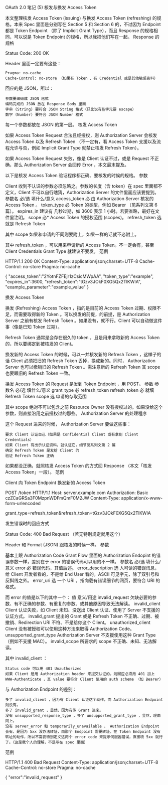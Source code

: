  OAuth 2.0 笔记 (5) 核发与换发 Access Token

本文整理核发 Access Token (issuing) 与换发 Access Token (refreshing) 的规格。本来 Spec 里面是分别写在 Section 5 和 Section 6 的，不过因为 Endpoint 都是 Token Endpoint （除了 Implicit Grant Type），而且 Response 的规格相同，可以说是 Token Endpoint 的规格，所以我把他们写在一起。
Response 的规格

Status Code: 200 OK

Header 里面一定要有这些：

    Pragma: no-cache
    Cache-Control: no-store （如果有 Token 、有 Credential 或是其他敏感资料）

回应的是 JSON，所以：

    参数要编码成 JSON 格式
    编码完成的 JSON 放在 Response Body 里面
    字串 (String) 要符合 JSON String 格式（好比说有些字元要 escape）
    数字 (Number) 要符合 JSON Number 格式

每一个参数都放在 JSON 的第一层。
核发 Access Token

如果 Access Token Request 合法且经授权，则 Authorization Server 会核发 Access Token 以及 Refresh Token （不一定有，看 Access Token 支援以及流程允许与否，例如 Implicit Grant Type 就禁止核发 Refresh Token）。

如果 Access Token Request 失败，像是 Client 认证不过，或是 Request 不正确，那么 Authorization Server 会回传 Error ，本文最末提及。

以下是核发 Access Token 验证程序都正确、要核发的时候的规格。
参数

Client 收到不认识的参数必须忽略之。参数的长度（含 token）在 spec 里面都不定义，Client 不可以自行瞎猜，Authorization Server 的文件里面应该要提到。
参数名 	必/选 	填什么/意义
access_token 	必 	由 Authorization Server 核发的 Access Token 。
token_type 	必 	Token 的类型，例如 Bearer （见系列文第 6 篇）。
expires_in 	建议有 	几秒过期，如 3600 表示 1 小时。若要省略，最好在文件里注明。
scope 	必* 	Access Token 的授权范围 (scopes)。
refresh_token 	选 	就是 Refresh Token

其中 scope 如果和申请的不同则要附上，如果一样的话就不必附上。

其中 refresh_token ，可以用来申请新的 Access Token。不一定会有，甚至 Client Credentials Grant Type 就建议不要发。
范例

HTTP/1.1 200 OK
Content-Type: application/json;charset=UTF-8
Cache-Control: no-store
Pragma: no-cache

{
  "access_token":"2YotnFZFEjr1zCsicMWpAA",
  "token_type":"example",
  "expires_in":3600,
  "refresh_token":"tGzv3JOkF0XG5Qx2TlKWIA",
  "example_parameter":"example_value"
}

换发 Access Token

换发 (Refreshing) Access Token ，指的是目前的 Access Token 过期、权限不足，而需要取得新的 Token 。可以换发的前提，的前提，是 Authorization Server 之前有核发 Refresh Token 。如果没有，就不行。Client 可以自动做这件事（像是已知 Token 过期）。

Refresh Token 通常是会存在很久的 token ，且是用来拿取新的 Access Token 的，所以要绑定到被核发的 Client。

换发新的 Access Token 的时候，可以一并核发新的 Refresh Token ，这样子的话 Client 必须把旧的 Refresh Token 丢掉，换成新的。同时， Authorization Server 也可以撤销旧的 Refresh Token 。需注意新的 Refresh Token 其 scope 也要跟旧的 Refresh Token 一致。

换发 Access Token 的 Request 是发到 Token Endpoint ，用 POST。
参数
参数名 	必/选 	填什么/意义
grant_type 	必 	refresh_token
refresh_token 	必 	就填 Refresh Token
scope 	选 	申请的存取范围

其中 scope 绝对不可以包含之前 Resource Owner 没有授权过的。如果没给这个参数，则直接沿用之前授权过的那些。
Authorization Server 的处理程序

这个 Request 进来的时候， Authorization Server 要做这些事：

    要求 Client 认证自己（如果是 Confidential Client 或有拿到 Client Credentials）
    如果 Client 有出示认证资料，就认证它，细节见系列文第 2 篇
    确定 Refresh Token 是发给 Client 的
    验证 Refresh Token 正确

如果都没正确，就照核发 Access Token 的方式回 Response （本文「核发 Access Token」一段）。
范例

Client 向 Token Endpoint 换发新的 Access Token

POST /token HTTP/1.1
Host: server.example.com
Authorization: Basic czZCaGRSa3F0MzpnWDFmQmF0M2JW
Content-Type: application/x-www-form-urlencoded

grant_type=refresh_token&refresh_token=tGzv3JOkF0XG5Qx2TlKWIA

发生错误时的回应方式

Status Code: 400 Bad Request （若无特别规定就用这个）

Header 和 Format (JSON) 跟核发的时候一样。
参数

基本上跟 Authorization Code Grant Flow 里面的 Authorization Endopint 的错误参数一样，差别在于 error 的错误代码可以用的不一样。
参数名 	必/选 	填什么/意义
error 	必 	错误代码，其值后述。
error_description 	选 	人可读的错误讯息，给 Client 开发者看的，不是给 End User 看的。ASCII 可见字元，除了双引号和反斜线之外。
error_uri 	选 	一个 URI ，指向载有错误细节的网页，要符合 URI 的格式。

而 error 的值是以下的其中一个：
值 	意义/用途
invalid_request 	欠缺必要的参数、有不正确的参数、有重复的参数、或其他原因导致无法解读。
invalid_client 	Client 认证失败，如 Client 未知、没送出 Client 认证、使用了 Server 不支援的认证方式。
invalid_grant 	提出的 Grant 或是 Refresh Token 不正确、过期、被撤销、Redirection URI 不符、不是给你这个 Client。
unauthorized_client 	Client 没有被授权可以使用这种方法来取得 Authorization Code。
unsupported_grant_type 	Authorization Server 不支援使用这种 Grant Type （例如不支援 MAC）。
invalid_scope 	所要求的 scope 不正确、未知、无法解读。

其中 invalid_client ：

    Status code 可以用 401 Unauthorized
    如果 Client 是用 Authorization header 来提交认证的，则回应必须用 401 加上 WWW-Authenticate ，其 value 要符合 Client 使用的 auth scheme （如 Bearer）

与 Authorization Endpoint 的差别：

    多了 invalid_client ，因为有 Client 认证这个动作，而 Authorization Endpoint 则没有。
    多了 invalid_grant ，显然，因为有传 Grant 进来。
    没有 unsupported_response_type ，多了 unsupported_grant_type ，显然，理由同上。
    没有 server_error 和 temporarily_unavailable ， Authorization Endpoint 会有，是因为 5xx 没办法转址，而那个 Endpoint 需要转址。在 Token Endpoint 没有转址的动作，所以不需要特别定义这两个 error code 来提示伺服器错误，直接喷 5xx 就行了。（这是我个人的理解，不是写在 spec 里面）

范例

HTTP/1.1 400 Bad Request
Content-Type: application/json;charset=UTF-8
Cache-Control: no-store
Pragma: no-cache

{
  "error":"invalid_request"
}
